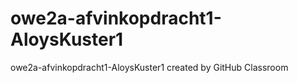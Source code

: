 # owe2a-afvinkopdracht1-AloysKuster1
owe2a-afvinkopdracht1-AloysKuster1 created by GitHub Classroom
